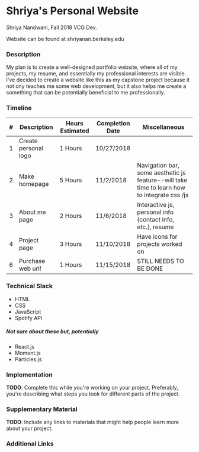 # Shriya's Personal Website
Shriya Nandwani, Fall 2018 VCG Dev. 

Website can be found at shriyanan.berkeley.edu

### Description

My plan is to create a well-designed portfolio website, where all of my projects, my resume, and essentially my professional interests are visible. I've decided to create a website like this as my capstone project because it not ony teaches me some web development, but it also helps me create a something that can be potentially beneficial to me professionally.

### Timeline

| # | Description   | Hours Estimated | Completion Date | Miscellaneous |
| - | ------------- | --------------- | --------------- | ------------- |
| 1 | Create personal logo | 1 Hours | 10/27/2018 |  |
| 2 | Make homepage | 5 Hours | 11/2/2018 | Navigation bar, some aesthetic js feature--will take time to learn how to integrate css /js |
| 3 | About me page | 2 Hours | 11/6/2018 | Interactive js, personal info (contact info, etc.), resume |
| 4 | Project page | 3 Hours | 11/10/2018 | Have icons for projects worked on |
| 6 | Purchase web url!  | 1 Hours | 11/15/2018 | STILL NEEDS TO BE DONE |

### Technical Slack
* HTML
* CSS
* JavaScript
* Spotify API

##### Not sure about these but, potentially
* React.js
* Moment.js
* Particles.js

### Implementation
**TODO**: Complete this while you're working on your project. Preferably, you're describing what steps you took for different parts of the project.

### Supplementary Material
**TODO**: Include any links to materials that might help people learn more about your project.


### Additional Links

